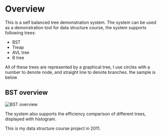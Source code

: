 # Overview
This is a self balanced tree demonstration system. The system can be used as a demonstration tool for data structure course, the system supports following trees:

* BST
* Treap
* AVL tree
* B tree

All of these trees are represented by a graphical tree, I use circles with a number to denote node, and straight line to denote branches. the sample is below

## BST overview
![BST overview](https://raw.github.com/jianhe25/Balanced-BST-and-Btree/master/raw/images/overview.jpg)

The system also supports the efficiency comparison of different trees, displayed with histogram.

This is my data structure course project in 2011.
